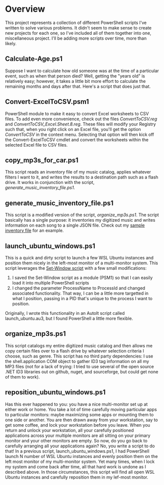 # Overview
This project represents a collection of different PowerShell scripts I've written to solve various problems.  It didn't seem to make sense to create new projects for each one, so I've included all of them together into one, miscellaneous project.  I'll be adding more scripts over time, more than likely.

## Calculate-Age.ps1
Suppose I want to calculate how old someone was at the time of a particular event, such as when that person died?  Well, getting the "years old" is relatively easy; however, it takes a little bit more effort to calculate the remaining months and days after that.  Here's a script that does just that.

## Convert-ExcelToCSV.psm1
PowerShell module to make it easy to convert Excel worksheets to CSV files.  To add even more convenience, check out the files *ConvertToCSV.reg* and *ConvertToCSV_Excel.Sheet.8.reg*.  These files will modify your Registry such that, when you right click on an Excel file, you'll get the option *ConvertToCSV* in the context menu.  Selecting that option will then kick off the Convert-ExcelToCSV cmdlet and convert the worksheets within the selected Excel file to CSV files.

## copy_mp3s_for_car.ps1
This script reads an inventory file of my music catalog, applies whatever filters I want to it, and writes the results to a destination path such as a flash drive.  It works in conjunction with the script, *generate_music_inventory_file.ps1*.

## generate_music_inventory_file.ps1
This script is a modified version of the script, *organize_mp3s.ps1*.  The script basically has a single purpose: it inventories my digitized music and writes information on each song to a single JSON file.  Check out my [sample inventory file](../blob/master/sample_mp3_collection.json) for an example.

## launch_ubuntu_windows.ps1
This is a quick and dirty script to launch a few WSL Ubuntu instances and position them nicely in the left-most
monitor of a multi-monitor system.  This script leverages the [Set-Window script](https://gallery.technet.microsoft.com/scriptcenter/Set-the-position-and-size-54853527) with a few small modifications:
1. I saved the Set-Window script as a module (PSM1) so that I can easily load it into multiple PowerShell scripts
2. I changed the parameter ProcessName to ProcessId and changed associated functionality.  That way, I can be a little
more targetted in what I position, passing in a PID that's unique to the process I want to position.

Originally, I wrote this functionality in an AutoIt script called launch_ubuntu.au3, but I found PowerShell a little more flexible.

## organize_mp3s.ps1
This script catalogs my entire digitized music catalog and then allows me copy certain files over to a flash drive by whatever selection criteria I choose, such as genre.  This script has no third party dependencies: I use the shell.application COM object to gather ID3 tag information on all my MP3 files (not for a lack of trying: I tried to use several of the open source .NET ID3 libraries out on github, nuget, and sourceforge, but could get none of them to work).

## reposition_ubuntu_windows.ps1
Has this ever happened to you: you have a nice multi-monitor set up at either work or home. You take a lot of time carefully moving particular apps to particular monitors: maybe maximizing some apps or mounting them to one side or another.  You are then drawn away from your workstation, say to get some coffee, and lock your workstation before you leave.  When you return and unlock your workstation, all your carefully positioned applications across your multiple monitors are all sitting on your primary monitor and your other monitors are empty.  So now, do you go back to carefully arranging all your applications again?  No, you write a script to do that!  In a previous script, launch_ubuntu_windows.ps1, I had PowerShell launch N number of WSL Ubuntu instances and evenly position them on the left most monitor of my multi-monitor system.  Yet many times, when I lock my system and come back after time, all that hard work is undone as I described above. In those circumstances, this script will find all open WSL Ubuntu instances and carefully reposition them in my lef-most monitor.

